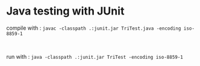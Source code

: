 # Java testing with JUnit

compile with :
`javac -classpath .:junit.jar TriTest.java -encoding iso-8859-1`

<br>

run with :
`java -classpath .:junit.jar TriTest -encoding iso-8859-1`
